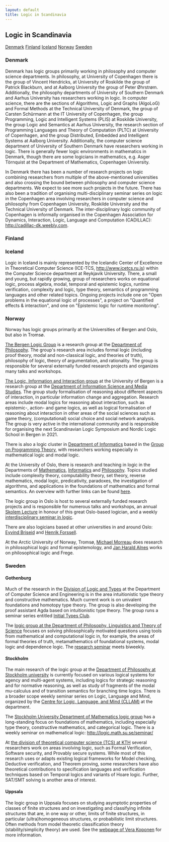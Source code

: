 ```yaml
---
layout: default
title: Logic in Scandinavia
---
```

## Logic in Scandinavia

<nav class="submenu">
  <a href="#denmark">Denmark</a>
  <a href="#finland">Finland</a>
  <a href="#iceland">Iceland</a>
  <a href="#norway">Norway</a>
  <a href="#sweden">Sweden</a>
</nav>

### Denmark


Denmark has logic groups primarily working in philosophy and computer science
departments. In philosophy, at University of Copenhagen there is the group of
Vincent Hendricks, at University of Roskilde the group of Patrick Blackburn, and
at Aalborg University the group of Peter Øhrstrøm. Additionally, the philosophy
departments of University of Southern Denmark and Aarhus University has
researchers working in logic. In computer science, there are the sections of
Algorithms, Logic and Graphs (AlgoLoG) and Formal Methods at the Technical
University of Denmark, the group of Carsten Schürmann at the IT University of
Copenhagen, the group Programming, Logic and Intelligent Systems (PLIS) at
Roskilde University, the group Logic and Semantics at Aarhus University, the
research section of Programming Languages and Theory of Computation (PLTC) at
University of Copenhagen, and the group Distributed, Embedded and Intelligent
Systems at Aalborg University. Additionally, the computer science department of
University of Southern Denmark have researchers working in logic. There is
generally fewer logic environments in mathematics in Denmark, though there are
some logicians in mathematics, e.g. Asger Törnquist at the Department of
Mathematics, Copenhagen University.

In Denmark there has been a number of research projects on logic combining
researchers from multiple of the above-mentioned universities and also crossing
the bound between philosophy and computer science departments. We expect to see
more such projects in the future. There has also been a tradition of organising
multi-disciplinary seminar series on logic in the Copenhagen area involving
researchers in computer science and philosophy from Copenhagen University,
Roskilde University and the Technical University of Denmark. The
inter-disciplinary logic community of Copenhagen is informally organised in the
Copenhagen Association for Dynamics, Interaction, Logic, Language and
Computation (CADILLAC): <http://cadillac-dk.weebly.com>.

### Finland

### Iceland

Logic in Iceland is mainly represented by the Icelandic Center of Excellence in
Theoretical Computer Science (ICE-TCS, <http://www.icetcs.ru.is>) within the
Computer Science department at Reykjavik University. There, a small and young,
but rapidly growing, group of researchers works on equational logic, process
algebra, modal, temporal and epistemic logics, runtime verification, complexity
and logic, type theory, semantics of programming languages and other related
topics. Ongoing projects include one on "Open problems in the equational logic
of processes", a project on "Quantified effects & interaction", and one on
"Epistemic logic for runtime monitoring".

### Norway

Norway has logic groups primarily at the Universities of Bergen and Oslo, but
also in Tromsø.

[The Bergen Logic Group](https://www.uib.no/en/rg/logic)
is a research group at the
[Department of Philosophy](https://www.uib.no/en/fof).
The group's research area includes formal logic (including proof theory, modal
and non-classical logic, and theories of truth), philosophy of logic, theory of
argumentation, and rationality. The group is responsible for several externally
funded research projects and organizes many talks and workshops.

[The Logic, Information and Interaction group](https://www.uib.no/en/rg/lii)
at the University of Bergen is a research group at the
[Department of Information Science and Media Studies](https://www.uib.no/en/infomedia).
The group study formalisation of reasoning about different aspects of
interaction, in particular information change and aggregation. Research areas
include modal logics for reasoning about interaction, such as epistemic-,
action- and game logics, as well as logical formalisation of reasoning about
interaction in other areas of the social sciences such as game theory,
(computational) social choice and social network analysis. The group is very
active in the international community and is responsible for organising the next
Scandinavian Logic Symposium and Nordic Logic School in Bergen in 2021.

There is also a logic cluster in
[Department of Informatics](https://www.uib.no/en/ii)
based in the
[Group on Programming Theory](https://www.uib.no/en/rg/put),
with researchers working especially in mathematical logic and modal logic.

At the University of Oslo, there is research and teaching in logic in the
Departments of
[Mathematics](https://www.mn.uio.no/math/english/),
[Informatics](https://www.mn.uio.no/ifi/english/)
and
[Philosophy](https://www.hf.uio.no/ifikk/english/).
Topics studied include complexity theory, computability theory, set theory,
reverse mathematics, modal logic, predicativity, paradoxes, the investigation of
algorithms, and applications in the foundations of mathematics and formal
semantics. An overview with further links can be found
[here](https://www.hf.uio.no/ifikk/english/research/groups/logic/).

The logic group in Oslo is host to several externally funded research projects
and is responsible for numerous talks and workshops, an annual
[Skolem Lecture](https://www.hf.uio.no/ifikk/english/research/groups/logic/events/index.html)
in honour of this great Oslo-based logician, and a weekly
[interdisciplinary seminar in logic](https://www.mn.uio.no/math/english/research/groups/logic/events/).

There are also logicians based at other universities in and around Oslo:
[Eyvind Briseid](https://www.oslomet.no/om/ansatt/embri/)
and
[Henrik Forssell](https://www.usn.no/english/about/contact-us/employees/henrik-forssell).

At the Arctic University of Norway, Tromsø,
[Michael Morreau](https://en.uit.no/ansatte/person?p_document_id=329116)
does research in philosophical logic and formal epistemology, and
[Jan Harald Alnes](https://uit.no/ansatte/person?p_document_id=42390)
works on philosophical logic and Frege.

### Sweden

#### Gothenburg

Much of the research in the
[Division of Logic and Types](https://www.chalmers.se/en/departments/cse/organisation/LT/Pages/default.aspx)
at the Department of Computer Science and Engineering is in the area
intuitionistic type theory and constructive mathematics. Much current work is on
univalent foundations and homotopy type theory. The group is also developing the
proof assistant Agda based on intuitionistic type theory. The group runs a
seminar series entitled
[Initial Types Club](https://github.com/InitialTypes/Club/wiki).

The
[logic group at the Department of Philosophy, Linguistics and Theory of Science](https://www.logic-gu.se/)
focuses on solving philosophically motivated
questions using tools from mathematical and computational logic in, for
example, the areas of formal theories of truth, metamathematics of foundational
systems, modal logic and dependence logic. The
[research seminar](https://www.logic-gu.se/seminars)
meets biweekly.

#### Stockholm

The main research of the logic group at the
[Department of Philosophy at Stockholm university](https://www.philosophy.su.se/english)
is currently focused on various logical systems for agency and multi-agent
systems, including logics for strategic reasoning and for normative reasoning,
as well as study of fragments of the modal mu-calculus and of transition
semantics for branching time logics. There is a broader scope weekly seminar
series on Logic, Language and Mind, organized by the
[Centre for Logic, Language, and Mind (CLLAM)](https://www.philosophy.su.se/english/research/projects-and-centers/cllam)
at the department.

The
[Stockholm University Department of Mathematics logic group](https://www.math.su.se/english/research/research-groups/research-group-in-mathematical-logic-1.330078)
has a long-standing focus on foundations of mathematics, including especially
type theory, constructive mathematics, and categorical logic. There is a weekly
seminar on mathematical logic: <http://logic.math.su.se/seminar/>

At
[the division of theoretical computer science (TCS) at KTH](https://www.kth.se/tcs)
several researchers work on areas involving logic, such as Formal Verification,
Software security, and Provably secure systems. While most of this research uses
or adapts existing logical frameworks for Model checking, Deductive
verification, and Theorem proving, some researchers have also theoretical
contributions to specification languages and verification techniques based on
Temporal logics and variants of Hoare logic. Further, SAT/SMT solving is another
area of interest.

#### Uppsala

The logic group in Uppsala focuses on studying asymptotic properties of classes
of finite structures and on investigating and classifying infinite structures
that are, in one way or other, limits of finite structures, in particular
(ultra)homogeneous structures, or probabilistic limit structures. Often methods
from model theoretic classification theory (stability/simplicity theory) are
used. See the
[webpage of Vera Koponen](https://katalog.uu.se/profile/?id=N96-558)
for more information.
